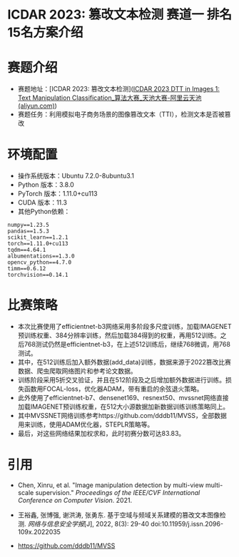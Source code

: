 # ICDAR 2023: 篡改文本检测 赛道一 排名15名方案介绍
# 赛题介绍
- 赛题地址：[ICDAR 2023: 篡改文本检测]([ICDAR 2023 DTT in Images 1: Text Manipulation Classification_算法大赛_天池大赛-阿里云天池 (aliyun.com)](https://tianchi.aliyun.com/competition/entrance/532048/introduction))
- 赛题任务：利用模拟电子商务场景的图像篡改文本（TTI），检测文本是否被篡改


# 环境配置
- 操作系统版本：Ubuntu 7.2.0-8ubuntu3.1
- Python 版本：3.8.0
- PyTorch 版本：1.11.0+cu113
- CUDA 版本：11.3
- 其他Python依赖：
```text
numpy==1.23.5
pandas==1.5.3
scikit_learn==1.2.1
torch==1.11.0+cu113
tqdm==4.64.1
albumentations==1.3.0
opencv_python==4.7.0
timm==0.6.12
torchvision==0.14.1
```

# 比赛策略

- 本次比赛使用了efficientnet-b3网络采用多阶段多尺度训练，加载IMAGENET预训练权重、384分辨率训练，然后加载384得到的权重，再用512训练。之后768测试仍然是efficientnet-b3，在上述512训练后，继续768微调，用768测试。
- 其中，在512训练后加入额外数据(add_data)训练，数据来源于2022篡改比赛数据、爬虫爬取网络图片和参考论文数据。
- 训练阶段采用5折交叉验证，并且在512阶段及之后增加额外数据进行训练。损失函数用FOCAL-loss，优化器ADAM，带有重启的余弦退火策略。
- 此外使用了efficientnet-b7、densenet169、resnext50、mvssnet网络直接加载IMAGENET预训练权重，在512大小源数据加新数据训练训练策略同上。
- 其中MVSSNET网络训练参考https://github.com/dddb11/MVSS，全部数据用来训练，使用ADAM优化器，STEPLR策略等。
- 最后，对这些网络结果加权求和，此时初赛分数可达83.83。


# 引用
- Chen, Xinru, et al. "Image manipulation detection by multi-view multi-scale supervision." *Proceedings of the IEEE/CVF International Conference on Computer Vision*. 2021.

- 王裕鑫, 张博强, 谢洪涛, 张勇东. 基于空域与频域关系建模的篡改文本图像检测. *网络与信息安全学报*[J], 2022, 8(3): 29-40 doi:10.11959/j.issn.2096-109x.2022035

- https://github.com/dddb11/MVSS

  

